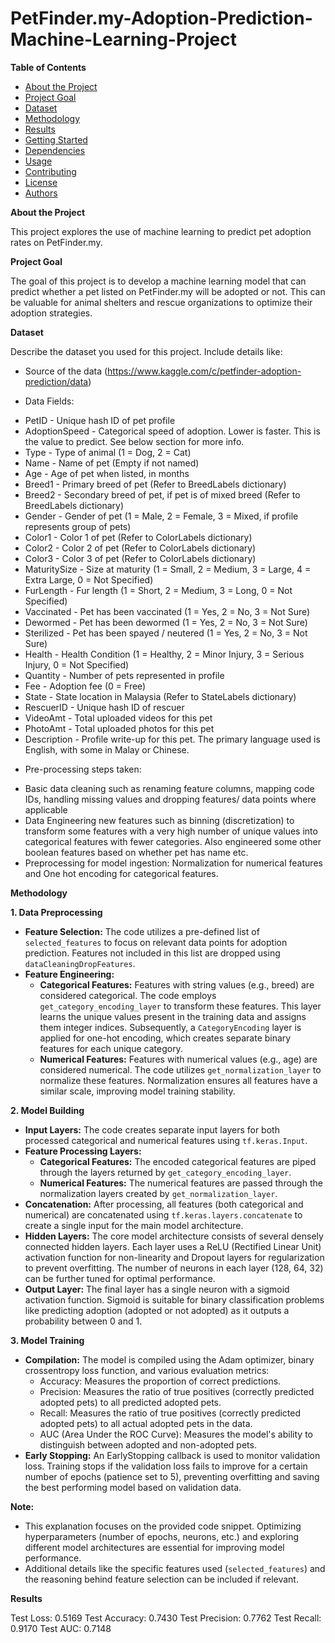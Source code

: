 # PetFinder.my-Adoption-Prediction-Machine-Learning-Project

**Table of Contents**

* [About the Project](#about-the-project)
* [Project Goal](#project-goal)
* [Dataset](#dataset)
* [Methodology](#methodology)
* [Results](#results)
* [Getting Started](#getting-started)
* [Dependencies](#dependencies)
* [Usage](#usage)
* [Contributing](#contributing)
* [License](#license)
* [Authors](#authors)

**About the Project**

This project explores the use of machine learning to predict pet adoption rates on PetFinder.my. 

**Project Goal**

The goal of this project is to develop a machine learning model that can predict whether a pet listed on PetFinder.my will be adopted or not. This can be valuable for animal shelters and rescue organizations to optimize their adoption strategies.

**Dataset**

Describe the dataset you used for this project. Include details like:

* Source of the data (https://www.kaggle.com/c/petfinder-adoption-prediction/data)

* Data Fields:
- PetID - Unique hash ID of pet profile
- AdoptionSpeed - Categorical speed of adoption. Lower is faster. This is the value to predict. See below section for more info.
- Type - Type of animal (1 = Dog, 2 = Cat)
- Name - Name of pet (Empty if not named)
- Age - Age of pet when listed, in months
- Breed1 - Primary breed of pet (Refer to BreedLabels dictionary)
- Breed2 - Secondary breed of pet, if pet is of mixed breed (Refer to BreedLabels dictionary)
- Gender - Gender of pet (1 = Male, 2 = Female, 3 = Mixed, if profile represents group of pets)
- Color1 - Color 1 of pet (Refer to ColorLabels dictionary)
- Color2 - Color 2 of pet (Refer to ColorLabels dictionary)
- Color3 - Color 3 of pet (Refer to ColorLabels dictionary)
- MaturitySize - Size at maturity (1 = Small, 2 = Medium, 3 = Large, 4 = Extra Large, 0 = Not Specified)
- FurLength - Fur length (1 = Short, 2 = Medium, 3 = Long, 0 = Not Specified)
- Vaccinated - Pet has been vaccinated (1 = Yes, 2 = No, 3 = Not Sure)
- Dewormed - Pet has been dewormed (1 = Yes, 2 = No, 3 = Not Sure)
- Sterilized - Pet has been spayed / neutered (1 = Yes, 2 = No, 3 = Not Sure)
- Health - Health Condition (1 = Healthy, 2 = Minor Injury, 3 = Serious Injury, 0 = Not Specified)
- Quantity - Number of pets represented in profile
- Fee - Adoption fee (0 = Free)
- State - State location in Malaysia (Refer to StateLabels dictionary)
- RescuerID - Unique hash ID of rescuer
- VideoAmt - Total uploaded videos for this pet
- PhotoAmt - Total uploaded photos for this pet
- Description - Profile write-up for this pet. The primary language used is English, with some in Malay or Chinese.

* Pre-processing steps taken:
- Basic data cleaning such as renaming feature columns, mapping code IDs, handling missing values and dropping features/ data points where applicable
- Data Engineering new features such as binning (discretization) to transform some features with a very high number of unique values into categorical features with fewer categories. Also engineered some other boolean features based on whether pet has name etc.
- Preprocessing for model ingestion: Normalization for numerical features and One hot encoding for categorical features.

**Methodology**

**1. Data Preprocessing**

* **Feature Selection:** The code utilizes a pre-defined list of `selected_features` to focus on relevant data points for adoption prediction. Features not included in this list are dropped using `dataCleaningDropFeatures`.
* **Feature Engineering:**
    * **Categorical Features:** Features with string values (e.g., breed) are considered categorical. The code employs `get_category_encoding_layer` to transform these features. This layer learns the unique values present in the training data and assigns them integer indices. Subsequently, a `CategoryEncoding` layer is applied for one-hot encoding, which creates separate binary features for each unique category.
    * **Numerical Features:** Features with numerical values (e.g., age) are considered numerical. The code utilizes `get_normalization_layer` to normalize these features. Normalization ensures all features have a similar scale, improving model training stability.

**2. Model Building**

* **Input Layers:** The code creates separate input layers for both processed categorical and numerical features using `tf.keras.Input`. 
* **Feature Processing Layers:**
    * **Categorical Features:** The encoded categorical features are piped through the layers returned by `get_category_encoding_layer`. 
    * **Numerical Features:** The numerical features are passed through the normalization layers created by `get_normalization_layer`.
* **Concatenation:** After processing, all features (both categorical and numerical) are concatenated using `tf.keras.layers.concatenate` to create a single input for the main model architecture.
* **Hidden Layers:** The core model architecture consists of several densely connected hidden layers. Each layer uses a ReLU (Rectified Linear Unit) activation function for non-linearity and Dropout layers for regularization to prevent overfitting. The number of neurons in each layer (128, 64, 32) can be further tuned for optimal performance.
* **Output Layer:** The final layer has a single neuron with a sigmoid activation function. Sigmoid is suitable for binary classification problems like predicting adoption (adopted or not adopted) as it outputs a probability between 0 and 1.

**3. Model Training**

* **Compilation:** The model is compiled using the Adam optimizer, binary crossentropy loss function, and various evaluation metrics:
    * Accuracy: Measures the proportion of correct predictions.
    * Precision: Measures the ratio of true positives (correctly predicted adopted pets) to all predicted adopted pets.
    * Recall: Measures the ratio of true positives (correctly predicted adopted pets) to all actual adopted pets in the data.
    * AUC (Area Under the ROC Curve): Measures the model's ability to distinguish between adopted and non-adopted pets.
* **Early Stopping:** An EarlyStopping callback is used to monitor validation loss. Training stops if the validation loss fails to improve for a certain number of epochs (patience set to 5), preventing overfitting and saving the best performing model based on validation data.

**Note:**

* This explanation focuses on the provided code snippet. Optimizing hyperparameters (number of epochs, neurons, etc.) and exploring different model architectures are essential for improving model performance.
* Additional details like the specific features used (`selected_features`) and the reasoning behind feature selection can be included if relevant.


**Results**

Test Loss: 0.5169
Test Accuracy: 0.7430
Test Precision: 0.7762
Test Recall: 0.9170
Test AUC: 0.7148
